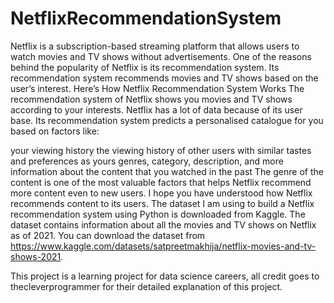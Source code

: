 # NetflixRecommendationSystem
Netflix is a subscription-based streaming platform that allows users to watch movies and TV shows without advertisements. One of the reasons behind the popularity of Netflix is its recommendation system. Its recommendation system recommends movies and TV shows based on the user’s interest.
Here’s How Netflix Recommendation System Works
The recommendation system of Netflix shows you movies and TV shows according to your interests. Netflix has a lot of data because of its user base. Its recommendation system predicts a personalised catalogue for you based on factors like:

your viewing history
the viewing history of other users with similar tastes and preferences as yours
genres, category, description, and more information about the content that you watched in the past
The genre of the content is one of the most valuable factors that helps Netflix recommend more content even to new users. I hope you have understood how Netflix recommends content to its users.
The dataset I am using to build a Netflix recommendation system using Python is downloaded from Kaggle. The dataset contains information about all the movies and TV shows on Netflix as of 2021. You can download the dataset from https://www.kaggle.com/datasets/satpreetmakhija/netflix-movies-and-tv-shows-2021.

This project is a learning project for data science careers, all credit goes to thecleverprogrammer for their detailed explanation of this project.
